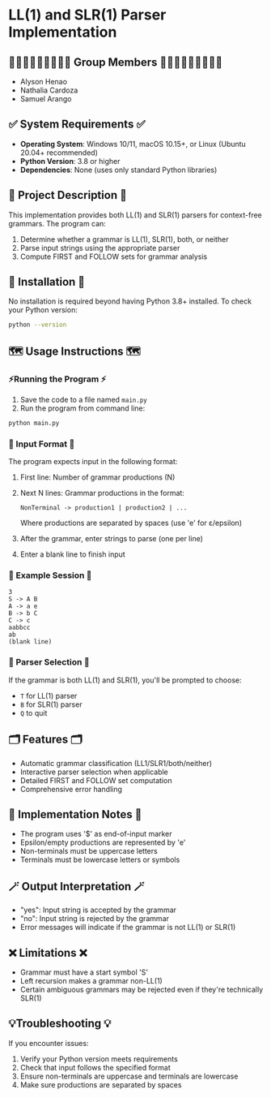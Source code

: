 
# LL(1) and SLR(1) Parser Implementation

## 👩🏻‍💻👩🏼‍💻👨🏽‍💻 Group Members 👩🏻‍💻👩🏼‍💻👨🏽‍💻
- Alyson Henao
- Nathalia Cardoza
- Samuel Arango

## ✅ System Requirements ✅
- **Operating System**: Windows 10/11, macOS 10.15+, or Linux (Ubuntu 20.04+ recommended)
- **Python Version**: 3.8 or higher
- **Dependencies**: None (uses only standard Python libraries)

## 📖 Project Description 📖
This implementation provides both LL(1) and SLR(1) parsers for context-free grammars. The program can:
1. Determine whether a grammar is LL(1), SLR(1), both, or neither
2. Parse input strings using the appropriate parser
3. Compute FIRST and FOLLOW sets for grammar analysis

## 📲 Installation 📲
No installation is required beyond having Python 3.8+ installed. To check your Python version:
```bash
python --version
```

## 🗺 Usage Instructions 🗺

### ⚡Running the Program ⚡
1. Save the code to a file named `main.py`
2. Run the program from command line:
```bash
python main.py
```

### 👾 Input Format 👾
The program expects input in the following format:

1. First line: Number of grammar productions (N)
2. Next N lines: Grammar productions in the format:
   ```
   NonTerminal -> production1 | production2 | ...
   ```
   Where productions are separated by spaces (use 'e' for ε/epsilon)

3. After the grammar, enter strings to parse (one per line)
4. Enter a blank line to finish input

### 👀 Example Session 👀
```
3
S -> A B
A -> a e
B -> b C
C -> c
aabbcc
ab
(blank line)
```

### 📌 Parser Selection 📌
If the grammar is both LL(1) and SLR(1), you'll be prompted to choose:
- `T` for LL(1) parser
- `B` for SLR(1) parser
- `Q` to quit

## 🗂 Features 🗂
- Automatic grammar classification (LL1/SLR1/both/neither)
- Interactive parser selection when applicable
- Detailed FIRST and FOLLOW set computation
- Comprehensive error handling

## 📝 Implementation Notes 📝
- The program uses '$' as end-of-input marker
- Epsilon/empty productions are represented by 'e'
- Non-terminals must be uppercase letters
- Terminals must be lowercase letters or symbols

## 🪄 Output Interpretation 🪄
- "yes": Input string is accepted by the grammar
- "no": Input string is rejected by the grammar
- Error messages will indicate if the grammar is not LL(1) or SLR(1)

## ❌ Limitations ❌
- Grammar must have a start symbol 'S'
- Left recursion makes a grammar non-LL(1)
- Certain ambiguous grammars may be rejected even if they're technically SLR(1)

## 💡Troubleshooting 💡
If you encounter issues:
1. Verify your Python version meets requirements
2. Check that input follows the specified format
3. Ensure non-terminals are uppercase and terminals are lowercase
4. Make sure productions are separated by spaces
